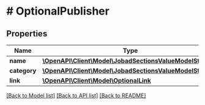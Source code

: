 # # OptionalPublisher

## Properties

Name | Type | Description | Notes
------------ | ------------- | ------------- | -------------
**name** | [**\OpenAPI\Client\Model\JobadSectionsValueModelStrictStr**](JobadSectionsValueModelStrictStr.md) |  | [optional]
**category** | [**\OpenAPI\Client\Model\JobadSectionsValueModelStrictStr**](JobadSectionsValueModelStrictStr.md) |  | [optional]
**link** | [**\OpenAPI\Client\Model\OptionalLink**](OptionalLink.md) |  | [optional]

[[Back to Model list]](../../README.md#models) [[Back to API list]](../../README.md#endpoints) [[Back to README]](../../README.md)
